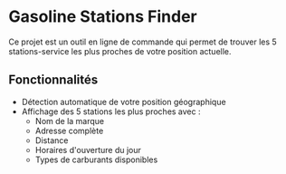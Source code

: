 # Gasoline Stations Finder

Ce projet est un outil en ligne de commande qui permet de trouver les 5 stations-service les plus proches de votre position actuelle.

## Fonctionnalités

- Détection automatique de votre position géographique
- Affichage des 5 stations les plus proches avec :
  - Nom de la marque
  - Adresse complète
  - Distance
  - Horaires d'ouverture du jour
  - Types de carburants disponibles